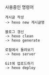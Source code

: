 사용중인 명령어

```
게시글 작성
-> hexo new 게시글명
```

```
블로그 갱신 
-> hexo clean
-> hexo generate
```

```
로컬에서 돌려보기
-> hexo server
```

```
Git에 업로드하기
-> hexo deploy
```
